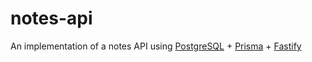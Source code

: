 # notes-api

An implementation of a notes API using [PostgreSQL](https://www.postgresql.org) + [Prisma](https://www.prisma.io) + [Fastify](https://www.fastify.io)

